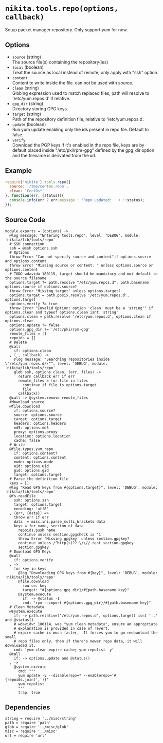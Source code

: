 
# `nikita.tools.repo(options, callback)`

Setup packet manager repository. Only support yum for now.

## Options

* `source` (string)   
  The source file(s) containing the repository(ies)   
* `local` (boolean)   
  Treat the source as local instead of remote, only apply with "ssh"
  option.   
* `content`   
  Content to write inside the file. can not be used with source.   
* `clean` (string)   
  Globing expression used to match replaced files, path will resolve to
  '/etc/yum.repos.d' if relative.   
* `gpg_dir` (string)   
  Directory storing GPG keys.   
* `target` (string)   
  Path of the repository definition file, relative to '/etc/yum.repos.d'.
* `update` (boolean)   
  Run yum update enabling only the ids present in repo file. Default to false.   
* `verify`   
  Download the PGP keys if it's enabled in the repo file, keys are by default
  placed inside "/etc/pki/rpm-gpg" defined by the gpg_dir option and the 
  filename is derivated from the url.   

## Example

```js
require('nikita').tools.repo({
  source: '/tmp/centos.repo',
  clean: 'CentOs*'
}, function(err, {status}){
  console.info(err ? err.message : 'Repo updated: ' + !!status);
});
```

## Source Code

    module.exports = (options) ->
      @log message: "Entering tools.repo", level: 'DEBUG', module: 'nikita/lib/tools/repo'
      # SSH connection
      ssh = @ssh options.ssh
      # Options
      throw Error "Can not specify source and content"if options.source and options.content
      throw Error "Missing source or content: " unless options.source or options.content
      # TODO wdavidw 180115, target should be mandatory and not default to the source filename
      options.target ?= path.resolve "/etc/yum.repos.d", path.basename options.source if options.source?
      throw Error "Missing target" unless options.target?
      options.target = path.posix.resolve '/etc/yum.repos.d', options.target
      options.verify ?= true
      throw Error "Invalid Option: option 'clean' must be a 'string'" if options.clean and typeof options.clean isnt 'string'
      options.clean = path.resolve '/etc/yum.repos.d', options.clean if options.clean
      options.update ?= false
      options.gpg_dir ?= '/etc/pki/rpm-gpg'
      remote_files = []
      repoids = []
      # Delete
      @call
        if: options.clean
      , (_, callback) ->
        @log message: "Searching repositories inside \"/etc/yum.repos.d/\"", level: 'DEBUG', module: 'nikita/lib/tools/repo'
        glob ssh, options.clean, (err, files) ->
          return callback err if err
          remote_files = for file in files
            continue if file is options.target
            file
          callback()
      @call -> @system.remove remote_files
      #download source
      @file.download
        if: options.source?
        source: options.source
        target: options.target
        headers: options.headers
        md5: options.md5
        proxy: options.proxy
        location: options.location
        cache: false
      # Write
      @file.types.yum_repo
        if: options.content?
        content: options.content
        mode: options.mode
        uid: options.uid
        gid: options.gid
        target: options.target
      # Parse the definition file
      keys = []
      @log "Read GPG keys from #{options.target}", level: 'DEBUG', module: 'nikita/lib/tools/repo'
      @fs.readFile
        ssh: options.ssh
        target: options.target
        encoding: 'utf8'
      , (err, {data}) =>
        throw err if err
        data  = misc.ini.parse_multi_brackets data
        keys = for name, section of data
          repoids.push name
          continue unless section.gpgcheck is '1'
          throw Error 'Missing gpgkey' unless section.gpgkey?
          continue unless /^http(s)??:\/\//.test section.gpgkey
          section.gpgkey
      # Download GPG Keys
      @call
        if: options.verify
      , ->
        for key in keys
          @log "Downloading GPG keys from #{key}", level: 'DEBUG', module: 'nikita/lib/tools/repo'
          @file.download
            source: key
            target: "#{options.gpg_dir}/#{path.basename key}"
          @system.execute
            if: -> @status -1
            cmd: "rpm --import #{options.gpg_dir}/#{path.basename key}"
      # Clean Metadata
      @system.execute
        if: -> path.relative('/etc/yum.repos.d', options.target) isnt '..' and @status()
        # wdavidw: 180114, was "yum clean metadata", ensure an appropriate
        # explanation is provided in case of revert.
        # expire-cache is much faster,  It forces yum to go redownload the small
        # repo files only, then if there's newer repo data, it will downloaded it.
        cmd: 'yum clean expire-cache; yum repolist -y'
      @call 
        if: -> options.update and @status()
      , ->
        @system.execute
          cmd: """
          yum update -y --disablerepo=* --enablerepo='#{repoids.join(',')}'
          yum repolist
          """
          trap: true

## Dependencies

    string = require '../misc/string'
    path = require 'path'
    glob = require '../misc/glob'
    misc = require '../misc'
    url = require 'url'
